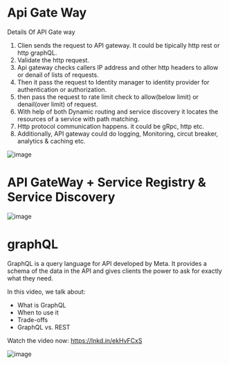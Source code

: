 # Api Gate Way

Details Of API Gate way

1. Clien sends the request to API gateway. It could be tipically http rest or http graphQL.
2. Validate the http request.
3. Api gateway checks callers IP address and other http headers to allow or denail of lists of requests.
4. Then it pass the request to Identity manager to identity provider for authentication or authorization.
5. then pass the request to rate limit check to allow(below limit) or denail(over limit) of request.
6. With help of both Dynamic routing and service discovery it locates the resources of a service with path matching.
7. Http protocol communication happens. it could be gRpc, http etc.
8. Additionally, API gateway could do logging, Monitoring, circut breaker, analytics & caching etc.

![image](https://user-images.githubusercontent.com/115500959/201331038-32eafbd9-347d-49bf-9385-2e905080b1e2.png)

# API GateWay + Service Registry & Service Discovery

![image](https://user-images.githubusercontent.com/115500959/202827056-13979bb4-78be-4b39-ab41-07c6cbaf7a02.png)

# graphQL 

GraphQL is a query language for API developed by Meta. It provides a schema of the data in the API and gives clients the power to ask for exactly what they need.

In this video, we talk about:
- What is GraphQL
- When to use it
- Trade-offs
- GraphQL vs. REST

Watch the video now: https://lnkd.in/ekHvFCxS

![image](https://user-images.githubusercontent.com/115500959/202827939-58818a48-d2ea-46da-a639-7e753571ea21.png)


